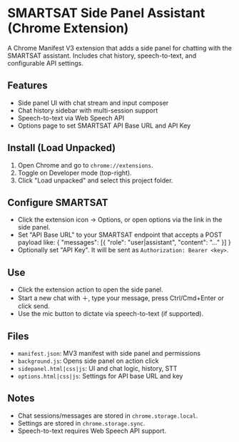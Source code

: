 # SMARTSAT Side Panel Assistant (Chrome Extension)

A Chrome Manifest V3 extension that adds a side panel for chatting with the SMARTSAT assistant. Includes chat history, speech-to-text, and configurable API settings.

## Features
- Side panel UI with chat stream and input composer
- Chat history sidebar with multi-session support
- Speech-to-text via Web Speech API
- Options page to set SMARTSAT API Base URL and API Key

## Install (Load Unpacked)
1. Open Chrome and go to `chrome://extensions`.
2. Toggle on Developer mode (top-right).
3. Click "Load unpacked" and select this project folder.

## Configure SMARTSAT
- Click the extension icon → Options, or open options via the link in the side panel.
- Set "API Base URL" to your SMARTSAT endpoint that accepts a POST payload like:
  {
    "messages": [{ "role": "user|assistant", "content": "..." }]
  }
- Optionally set "API Key". It will be sent as `Authorization: Bearer <key>`.

## Use
- Click the extension action to open the side panel.
- Start a new chat with ＋, type your message, press Ctrl/Cmd+Enter or click send.
- Use the mic button to dictate via speech-to-text (if supported).

## Files
- `manifest.json`: MV3 manifest with side panel and permissions
- `background.js`: Opens side panel on action click
- `sidepanel.html|css|js`: UI and chat logic, history, STT
- `options.html|css|js`: Settings for API base URL and key

## Notes
- Chat sessions/messages are stored in `chrome.storage.local`.
- Settings are stored in `chrome.storage.sync`.
- Speech-to-text requires Web Speech API support.

